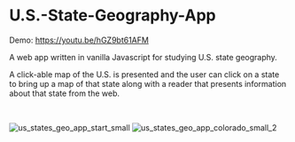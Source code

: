 # U.S.-State-Geography-App


Demo: https://youtu.be/hGZ9bt61AFM

A web app written in vanilla Javascript for studying U.S. state geography.

A click-able map of the U.S. is presented and the user can click on a state to bring up a map of that state along with a reader that presents information about that state from the web.

<br>

![us_states_geo_app_start_small](https://user-images.githubusercontent.com/26934289/231095018-b591d8f0-4c87-4114-afe0-28d545842eaf.png)
![us_states_geo_app_colorado_small_2](https://user-images.githubusercontent.com/26934289/231095708-b0f45e63-a52d-4b95-84c5-291d2a5567dd.png)

<br>
